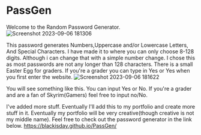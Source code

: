 # PassGen
Welcome to the Random Password Generator.
![Screenshot 2023-09-06 181306](https://github.com/BlackisDay/PassGen/assets/141363547/2ae4cebe-355b-49db-a41e-f71d27f71d30)

This password generates Numbers,Uppercase and/or Lowercase Letters, And Special Characters. I have made it to where you can only choose 8-128 digits.
Although i can change that with a simple number change. I chose this as most passwords are not any longer than 128 characters.
There is a small Easter Egg for graders. If you're a grader you can type in Yes or Yes when you first enter the website.
![Screenshot 2023-09-06 181622](https://github.com/BlackisDay/PassGen/assets/141363547/c9b10d47-656a-4c1f-a6c3-afa420429b3a)

You will see something like this. You can input Yes or No. If you're a grader and are a fan of Skyrim(Gamers) feel free to input no/No.

I've added more stuff. Eventually I'll add this to my portfolio and create more stuff in it. Eventually my portfolio will be very creative(though creative is not my middle name).
Feel free to check out the password generator in the link below.
https://blackisday.github.io/PassGen/

